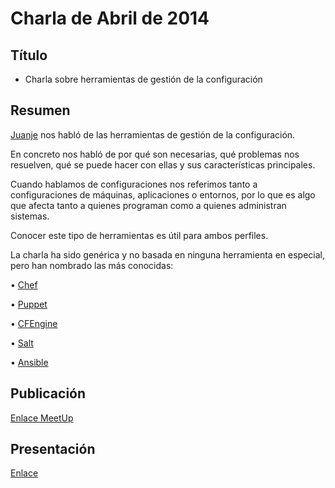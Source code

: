 # Charla de Abril de 2014

## Título

* Charla sobre herramientas de gestión de la configuración 

## Resumen


[Juanje](http://twitter.com/@juanjeojeda) nos habló de las herramientas de gestión de la configuración.

En concreto nos habló de por qué son necesarias, qué problemas nos resuelven, qué se puede hacer con ellas y sus características principales.

Cuando hablamos de configuraciones nos referimos tanto a configuraciones de máquinas, aplicaciones o entornos, por lo que es algo que afecta tanto a quienes programan como a quienes administran sistemas.

Conocer este tipo de herramientas es útil para ambos perfiles.

La charla ha sido genérica y no basada en ninguna herramienta en especial, pero han nombrado las más conocidas:

• [Chef](http://www.getchef.com/chef/)

• [Puppet](http://puppetlabs.com/)

• [CFEngine](http://cfengine.com/)

• [Salt](http://www.saltstack.com/community/)

• [Ansible](http://www.ansible.com/home)


## Publicación

[Enlace MeetUp](http://www.meetup.com/Las-Palmas-DevOps/events/168424232/)

## Presentación

[Enlace](https://speakerdeck.com/juanje/configuration-management-tools)
